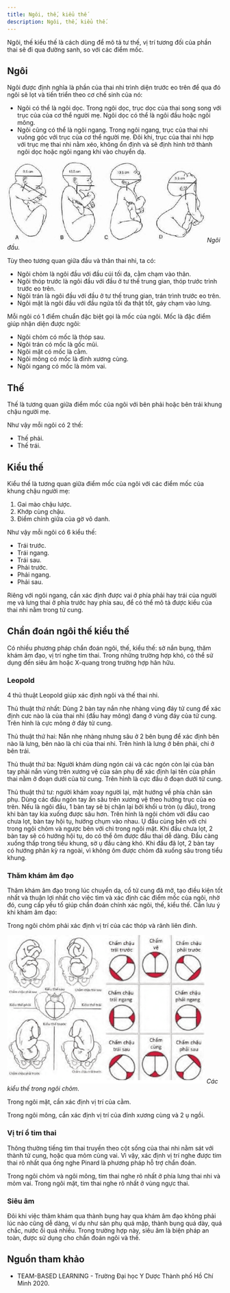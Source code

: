 ```yaml
---
title: Ngôi, thế, kiểu thế
description: Ngôi, thế, kiểu thế.
---
```


Ngôi, thế kiểu thế là cách dùng để mô tả tư thế, vị trí tương đối của phần thai sẽ đi qua đường sanh, so với các điểm mốc.

## Ngôi

Ngôi được định nghĩa là phần của thai nhi trình diện trước eo trên để qua đó ngôi sẽ lọt và tiến triển theo cơ chế sinh của nó:

- Ngôi có thể là ngôi dọc. Trong ngôi dọc, trục dọc của thai song song với trục của của cơ thể người mẹ. Ngôi dọc có thể là ngôi đầu hoặc ngôi mông.
- Ngôi cũng có thể là ngôi ngang. Trong ngôi ngang, trục của thai nhi vuông góc với trục của cơ thể người mẹ. Đôi khi, trục của thai nhi hợp với trục mẹ thai nhi nằm xéo, không ổn định và sẽ định hình trở thành ngôi dọc hoặc ngôi ngang khi vào chuyển dạ.

![Ngôi đầu](../../../assets/san-khoa/ngoi-the-kieu-the/ngoi-dau.png)
_Ngôi đầu._

Tùy theo tương quan giữa đầu và thân thai nhi, ta có:

- Ngôi chỏm là ngôi đầu với đầu cúi tối đa, cằm chạm vào thân.
- Ngôi thóp trước là ngôi đầu với đầu ở tư thế trung gian, thóp trước trình trước eo trên.
- Ngôi trán là ngôi đầu với đầu ở tư thế trung gian, trán trình trước eo trên.
- Ngôi mặt là ngôi đầu với đầu ngửa tối đa thật tốt, gáy chạm vào lưng.

Mỗi ngôi có 1 điểm chuẩn đặc biệt gọi là mốc của ngôi. Mốc là đặc điểm giúp nhận diện được ngôi:

- Ngôi chỏm có mốc là thóp sau.
- Ngôi trán có mốc là gốc mũi.
- Ngôi mặt có mốc là cằm.
- Ngôi mông có mốc là đỉnh xương cùng.
- Ngôi ngang có mốc là mỏm vai.

## Thế

Thế là tương quan giữa điểm mốc của ngôi với bên phải hoặc bên trái khung chậu người mẹ.

Như vậy mỗi ngôi có 2 thế:

- Thế phải.
- Thế trái.

## Kiểu thế

Kiểu thế là tương quan giữa điểm mốc của ngôi với các điểm mốc của khung chậu người mẹ:

1. Gai mào chậu lược.
2. Khớp cùng chậu.
3. Điểm chính giữa của gờ vô danh.

Như vậy mỗi ngôi có 6 kiểu thế:

- Trái trước.
- Trái ngang.
- Trái sau.
- Phải trước.
- Phải ngang.
- Phải sau.

Riêng với ngôi ngang, cần xác định được vai ở phía phải hay trái của người mẹ và lưng thai ở phía trước hay phía sau, để có thể mô tả được kiểu của thai nhi nằm trong tử cung.

## Chẩn đoán ngôi thế kiểu thế

Có nhiều phương pháp chẩn đoán ngôi, thế, kiểu thế: sờ nắn bụng, thăm khám âm đạo, vị trí nghe tim thai. Trong những trường hợp khó, có thể sử dụng đến siêu âm hoặc X-quang trong trường hợp hãn hữu.

### Leopold

4 thủ thuật Leopold giúp xác định ngôi và thế thai nhi.

Thủ thuật thứ nhất: Dùng 2 bàn tay nắn nhẹ nhàng vùng đáy tử cung để xác định cưc nào là của thai nhi (đầu hay mông) đang ở vùng đáy của tử cung. Trên hình là cực mông ở đáy tử cung.

Thủ thuật thứ hai: Nắn nhẹ nhàng nhưng sâu ở 2 bên bụng để xác định bên nào là lưng, bên nào là chi của thai nhi. Trên hình là lưng ở bên phải, chi ở bên trái.

Thủ thuật thứ ba: Người khám dùng ngón cái và các ngón còn lại của bàn tay phải nắn vùng trên xương vệ của sản phụ để xác định lại tên của phần thai nằm ở đoạn dưới của tử cung. Trên hình là cực đầu ở đoạn dưới tử cung.

Thủ thuật thứ tư: người khám xoay người lại, mặt hướng về phía chân sản phụ. Dùng các đầu ngón tay ấn sâu trên xương vệ theo hướng trục của eo trên. Nếu là ngôi đầu, 1 bàn tay sẽ bị chặn lại bởi khối u tròn (ụ đầu), trong khi bàn tay kia xuống được sâu hơn. Trên hình là ngôi chỏm với đầu cao chưa lọt, bàn tay hội tụ, hướng chụm vào nhau. Ụ đầu cùng bên với chi trong ngôi chỏm và ngược bên với chi trong ngôi mặt. Khi đầu chưa lọt, 2 bàn tay sẽ có hướng hội tụ, do có thể ôm được đầu thai dễ dàng. Đầu càng xuống thấp trong tiểu khung, sờ ụ đầu càng khó. Khi đầu đã lọt, 2 bàn tay có hướng phân kỳ ra ngoài, vì không ôm được chỏm đã xuống sâu trong tiểu khung.

### Thăm khám âm đạo

Thăm khám âm đạo trong lúc chuyển dạ, cổ tử cung đã mở, tạo điều kiện tốt nhất và thuận lợi nhất cho việc tìm và xác định các điểm mốc của ngôi, nhờ đó, cung cấp yếu tố giúp chẩn đoán chính xác ngôi, thế, kiểu thế. Cần lưu ý khi khám âm đạo:

Trong ngôi chỏm phải xác định vị trí của các thóp và rãnh liên đỉnh.

![Các kiểu thế trong ngôi chỏm](../../../assets/san-khoa/ngoi-the-kieu-the/cac-kieu-the-ngoi-chom.png)
_Các kiểu thế trong ngôi chỏm._

Trong ngôi mặt, cần xác định vị trí của cằm.

Trong ngôi mông, cần xác định vị trí của đỉnh xương cùng
và 2 ụ ngồi.

### Vị trí ổ tim thai

Thông thường tiếng tim thai truyền theo cột sống của thai nhi nằm sát với thành tử cung, hoặc qua mỏm cùng vai. Vì vậy, xác định vị trí nghe được tim thai rõ nhất qua ống nghe Pinard là phương pháp hỗ trợ chẩn đoán.

Trong ngôi chỏm và ngôi mông, tim thai nghe rõ nhất ở phía lưng thai nhi và mỏm vai. Trong ngôi mặt, tim thai nghe rõ nhất ở vùng ngực thai.

### Siêu âm

Đôi khi việc thăm khám qua thành bụng hay qua khám âm đạo không phải lúc nào cũng dễ dàng, ví dụ như sản phụ quá mập, thành bụng quá dày, quá chắc, nước ối quá nhiều. Trong trường hợp này, siêu âm là biện pháp an toàn, được sử dụng cho chẩn đoán ngôi và thế.

## Nguồn tham khảo

- TEAM-BASED LEARNING - Trường Đại học Y Dược Thành phố Hồ Chí Minh 2020.

